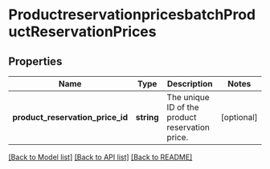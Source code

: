 # ProductreservationpricesbatchProductReservationPrices

## Properties
Name | Type | Description | Notes
------------ | ------------- | ------------- | -------------
**product_reservation_price_id** | **string** | The unique ID of the product reservation price. | [optional] 

[[Back to Model list]](../../README.md#documentation-for-models) [[Back to API list]](../../README.md#documentation-for-api-endpoints) [[Back to README]](../../README.md)


